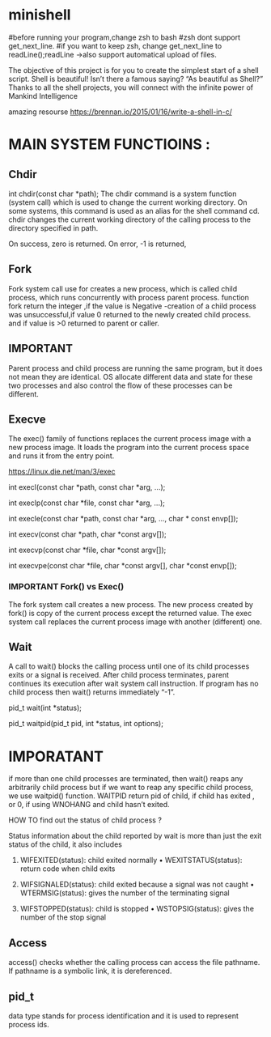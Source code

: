 # minishell
#before running your program,change zsh to bash
#zsh dont support get_next_line. 
#if you want to keep zsh, change get_next_line to readLine();readLine ->also support automatical upload of files.



The objective of this project is for you to create the simplest start of a shell script. Shell is beautiful! Isn’t there a famous saying? “As beautiful as Shell?” Thanks to all the shell projects, you will connect with the infinite power of Mankind Intelligence


amazing resourse https://brennan.io/2015/01/16/write-a-shell-in-c/


# MAIN SYSTEM FUNCTIOINS :

## Chdir


int chdir(const char *path);
The chdir command is a system function (system call) which is used to change the current working directory. On some systems, this command is used as an alias for the shell command cd. chdir changes the current working directory of the calling process to the directory specified in path.


On success, zero is returned.  On error, -1 is returned,

## Fork



Fork system call use for creates a new process, which is called child process, which runs concurrently with process  parent process. function fork return the integer ,if the value is Negative -creation of a child process was unsuccessful,if value 0 returned to the newly created child process. and if value is >0 returned to parent or caller.
## IMPORTANT
Parent process and child process are running the same program, but it does not mean they are identical. OS allocate different data and state for these two processes and also control the flow of these processes can be different.


## Execve



The exec() family of functions replaces the current process image with a new process image. It loads the program into the current process space and runs it from the entry point.

https://linux.die.net/man/3/exec

int execl(const char *path, const char *arg, ...);

int execlp(const char *file, const char *arg, ...);

int execle(const char *path, const char *arg, ..., 
                               char * const envp[]);
                               
int execv(const char *path, char *const argv[]);

int execvp(const char *file, char *const argv[]);

int execvpe(const char *file, char *const argv[], 
                              char *const envp[]);



###           IMPORTANT Fork() vs Exec()



The fork system call creates a new process. The new process created by fork() is copy of the current process except the returned value. The exec system call replaces the current process image with another (different) one.

## Wait



A call to wait() blocks the calling process until one of its child processes exits or a signal is received. After child process terminates, parent continues its execution after wait system call instruction. If program has no child process then wait() returns immediately “-1”.

pid_t wait(int *status);

pid_t waitpid(pid_t pid, int *status, int options);


# IMPORATANT 



if more than one child processes are terminated, then wait() reaps any arbitrarily child process but if we want to reap any specific child process, we use waitpid() function.
WAITPID return pid of child, if child has exited , or 0, if using WNOHANG and child hasn’t exited.


HOW TO find out the status of child process ?

Status information about the child reported by wait is more than just the exit status of the child, it also includes
1. WIFEXITED(status): child exited normally
• WEXITSTATUS(status): return code when child exits


2. WIFSIGNALED(status): child exited because a signal was not caught
• WTERMSIG(status): gives the number of the terminating signal


3. WIFSTOPPED(status): child is stopped
• WSTOPSIG(status): gives the number of the stop signal

## Access


access() checks whether the calling process can access the file pathname. If pathname is a symbolic link, it is dereferenced.


## pid_t 
data type stands for process identification and it is used to represent process ids. 
